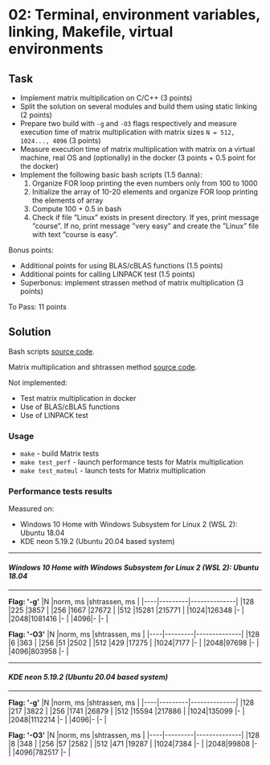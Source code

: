 # 02: Terminal, environment variables, linking, Makefile, virtual environments

## Task

* Implement matrix multiplication on C/C++ (3 points)
* Split the solution on several modules and build them using static linking (2 points)
* Prepare two build with ``-g`` and ``-O3`` flags respectively and measure execution time of matrix multiplication with matrix sizes ``N = 512, 1024..., 4096`` (3 points)
* Measure execution time of matrix multiplication with matrix on a virtual machine, real OS and (optionally) in the docker (3 points + 0.5 point for the docker)
* Implement the following basic bash scripts (1.5 балла):
  1. Organize FOR loop printing the even numbers only from 100 to 1000
  2. Initialize the array of 10-20 elements and organize FOR loop printing the elements of array
  3. Compute 100 + 0.5 in bash
  4. Check if file ”Linux” exists in present directory. If yes, print message ”course”. If no, print message ”very easy” and create the ”Linux” file with text ”course is easy”.

Bonus points:
* Additional points for using BLAS/cBLAS functions (1.5 points)
* Additional points for calling LINPACK test (1.5 points)
* Superbonus: implement strassen method of matrix multiplication (3 points)

To Pass: 11 points

## Solution

Bash scripts [source code](https://github.com/dmitriyklebanov/made_2020_hpc/tree/master/2/scripts).

Matrix multiplication and shtrassen method [source code](https://github.com/dmitriyklebanov/made_2020_hpc/tree/master/2/src/matrix).

Not implemented:
* Test matrix multiplication in docker
* Use of BLAS/cBLAS functions
* Use of LINPACK test


### Usage

* ```make``` - build Matrix tests
* ```make test_perf``` - launch performance tests for Matrix multiplication
* ```make test_matmul``` - launch tests for Matrix multiplication

### Performance tests results

Measured on:
* Windows 10 Home with Windows Subsystem for Linux 2 (WSL 2): Ubuntu 18.04
* KDE neon 5.19.2 (Ubuntu 20.04 based system)

---
#### *Windows 10 Home with Windows Subsystem for Linux 2 (WSL 2): Ubuntu 18.04*
---
**Flag: '-g'**
|N   |norm, ms |shtrassen, ms |
|----|---------|--------------|
|128 |225      |3857          |
|256 |1667     |27672         |
|512 |15281    |215771        |
|1024|126348   |-             |
|2048|1081416  |-             |
|4096|-        |-             |

**Flag: '-O3'**
|N   |norm, ms |shtrassen, ms |
|----|---------|--------------|
|128 |6        |363           |
|256 |51       |2502          |
|512 |429      |17275         |
|1024|7177     |-             |
|2048|97698    |-             |
|4096|803958   |-             |


---
#### *KDE neon 5.19.2 (Ubuntu 20.04 based system)*
---
**Flag: '-g'**
|N   |norm, ms |shtrassen, ms |
|----|---------|--------------|
|128 |217      |3822          |
|256 |1741     |26879         |
|512 |15594    |217886        |
|1024|135099   |-             |
|2048|1112214  |-             |
|4096|-        |-             |

**Flag: '-O3'**
|N   |norm, ms |shtrassen, ms |
|----|---------|--------------|
|128 |8        |348           |
|256 |57       |2582          |
|512 |471      |19287         |
|1024|7384     |-             |
|2048|99808    |-             |
|4096|782517   |-             |


